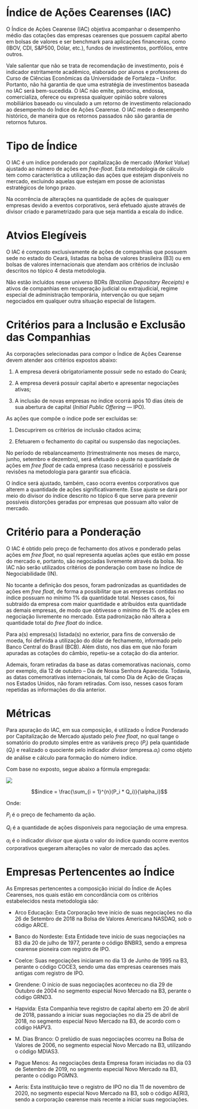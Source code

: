 # Índice de Ações Cearenses (IAC)

O Índice de Ações Cearense (IAC) objetiva acompanhar o desempenho médio das cotações das empresas cearenses que possuem capital aberto em bolsas de valores e ser benchmark para aplicações financeiras, como (IBOV, CDI, S&P500, Dólar, etc.), fundos de investimentos, portfólios, entre outros.

Vale salientar que não se trata de recomendação de investimento, pois é indicador estritamente acadêmico, elaborado por alunos e professores do Curso de Ciências Econômicas da Universidade de Fortaleza – Unifor. Portanto, não há garantia de que uma estratégia de investimentos baseada no IAC será bem-sucedida. O IAC não emite, patrocina, endossa, comercializa, oferece ou expressa qualquer opinião sobre valores mobiliários baseado ou vinculado a um retorno de investimento relacionado ao desempenho do Índice de Ações Cearense. O IAC mede o desempenho histórico, de maneira que os retornos passados não são garantia de retornos futuros.

# Tipo de Índice

O IAC é um índice ponderado por capitalização de mercado (*Market Value*) ajustado ao número de ações em *free-float*. Esta metodologia de cálculo tem como característica a utilização das ações que estejam disponíveis no mercado, excluindo aquelas que estejam em posse de acionistas estratégicos de longo prazo.

Na ocorrência de alterações na quantidade de ações de quaisquer empresas devido a eventos corporativos, será efetuado ajuste através de divisor criado e parametrizado para que seja mantida a escala do índice.

# Atvios Elegíveis

O IAC é composto exclusivamente de ações de companhias que possuem sede no estado do Ceará, listadas na bolsa de valores brasileira (B3) ou em bolsas de valores internacionais que atendam aos critérios de inclusão descritos no tópico 4 desta metodologia.

Não estão incluídos nesse universo BDRs *(Brazilian Depositary Receipts)* e ativos de companhias em recuperação judicial ou extrajudicial, regime especial de administração temporária, intervenção ou que sejam negociados em qualquer outra situação especial de listagem.

# Critérios para a Inclusão e Exclusão das Companhias

As corporações selecionadas para compor o Índice de Ações Cearense devem atender aos critérios expostos abaixo:

1.  A empresa deverá obrigatoriamente possuir sede no estado do Ceará;

2.  A empresa deverá possuir capital aberto e apresentar negociações ativas;

3.  A inclusão de novas empresas no índice ocorrá após 10 dias úteis de sua abertura de capital (*Initial Public Offering* — IPO).

As ações que compõe o índice pode ser excluídas se:

1.  Descuprirem os critérios de inclusão citados acima;

2.  Efetuarem o fechamento do capital ou suspensão das negociações.

No período de rebalanceamento (trimestralmente nos meses de março, junho, setembro e dezembro), será efetuado o ajuste na quantidade de ações em *free float* de cada empresa (caso necessário) e possíveis revisões na metodologia para garantir sua eficácia.

O índice será ajustado, também, caso ocorra eventos corporativos que alterem a quantidade de ações significativamente. Esse ajuste se dará por meio do divisor do índice descrito no tópico 6 que serve para prevenir possíveis distorções geradas por empresas que possuam alto valor de mercado.

# Critério para a Ponderação

O IAC é obtido pelo preço de fechamento dos ativos e ponderado pelas ações em *free float,* no qual representa aquelas ações que estão em posse do mercado e, portanto, são negociadas livremente através da bolsa. No IAC não serão utilizados critérios de ponderação com base no Índice de Negociabilidade (IN).

No tocante a definição dos pesos, foram padronizadas as quantidades de ações em *free float*, de forma a possibilitar que as empresas contidas no índice possuam no mínimo 1% da quantidade total. Nesses casos, foi subtraído da empresa com maior quantidade e atribuídos esta quantidade as demais empresas, de modo que obtivesse o mínimo de 1% de ações em negociação livremente no mercado. Esta padronização não altera a quantidade total do *free float* do índice.

Para a(s) empresa(s) listada(s) no exterior, para fins de conversão de moeda, foi definida a utilização do dólar de fechamento, informado pelo Banco Central do Brasil (BCB). Além disto, nos dias em que não foram apuradas as cotações do câmbio, repetiu-se a cotação do dia anterior.

Ademais, foram retiradas da base as datas comemorativas nacionais, como por exemplo, dia 12 de outubro – Dia de Nossa Senhora Aparecida. Todavia, as datas comemorativas internacionais, tal como Dia de Ação de Graças nos Estados Unidos, não foram retiradas. Com isso, nesses casos foram repetidas as informações do dia anterior.

# Métricas

Para apuração do IAC, em sua composição, é utilizado o Índice Ponderado por Capitalização de Mercado ajustado pelo *free float*, no qual tange o somatório do produto simples entre as variáveis preço ($P_i$) pela quantidade ($Q_i$) e realizado o quociente pelo indicador *divisor* (empresa.$\alpha_i$) como objeto de análise e cálculo para formação do número índice.

Com base no exposto, segue abaixo a fórmula empregada:

<img src="https://render.githubusercontent.com/render/math?math=indice = \frac{\sum_{i = 1}^{n}(P_i * Q_i)}{\alpha_i}">

$$indice = \frac{\sum_{i = 1}^{n}(P_i * Q_i)}{\alpha_i}$$

Onde:

$P_i$ é o preço de fechamento da ação.

$Q_i$ é a quantidade de ações disponíveis para negociação de uma empresa.

$\alpha_i$ é o indicador *divisor* que ajusta o valor do índice quando ocorre eventos corporativos quegeram alterações no valor de mercado das ações.

# Empresas Pertencentes ao Índice

As Empresas pertencentes a composição inicial do Índice de Ações Cearenses, nos quais estão em concordância com os critérios estabelecidos nesta metodologia são:

-   Arco Educação: Esta Corporação teve início de suas negociações no dia 26 de Setembro de 2018 na Bolsa de Valores Americana NASDAQ, sob o código ARCE.

-   Banco do Nordeste: Esta Entidade teve início de suas negociações na B3 dia 20 de julho de 1977, perante o código BNBR3, sendo a empresa cearense pioneira com registro de IPO.

-   Coelce: Suas negociações iniciaram no dia 13 de Junho de 1995 na B3, perante o código COCE3, sendo uma das empresas cearenses mais antigas com registro de IPO.

-   Grendene: O início de suas negociações aconteceu no dia 29 de Outubro de 2004 no segmento especial Novo Mercado na B3, perante o código GRND3.

-   Hapvida: Esta Companhia teve registro de capital aberto em 20 de abril de 2018, passando a iniciar suas negociações no dia 25 de abril de 2018, no segmento especial Novo Mercado na B3, de acordo com o código HAPV3.

-   M. Dias Branco: O prelúdio de suas negociações ocorreu na Bolsa de Valores de 2006, no segmento especial Novo Mercado na B3, utilizando o código MDIAS3.

-   Pague Menos: As negociações desta Empresa foram iniciadas no dia 03 de Setembro de 2019, no segmento especial Novo Mercado na B3, perante o código PGMN3.

-   Aeris: Esta instituição teve o registro de IPO no dia 11 de novembro de 2020, no segmento especial Novo Mercado na B3, sob o código AERI3, sendo a corporação cearense mais recente a iniciar suas negociações.
